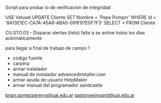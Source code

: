 Script para probar lo de verificacion de integridad

USE Velusel
UPDATE Cliente SET Nombre = 'Pepe Pompin' WHERE Id = '8A13E1EC-CA7A-45A6-ABA5-091F97E0F7F3'
SELECT * FROM Cliente

CU.STO.03 - Disparar alertas (listo) falta q se active todos los dias automaticamente


para llegar a final de trabajo de campo 1
+ codigo fuente
+ carpeta
+ armar instalador 
+ manual de instalador
advancedinstaller.com
+ armar ayuda de usuario
HelpMaker
+ armar manual del programador
sandcastle

brian.gomezpereyra@uai.edu.ar
gastonweingand@uai.edu.ar